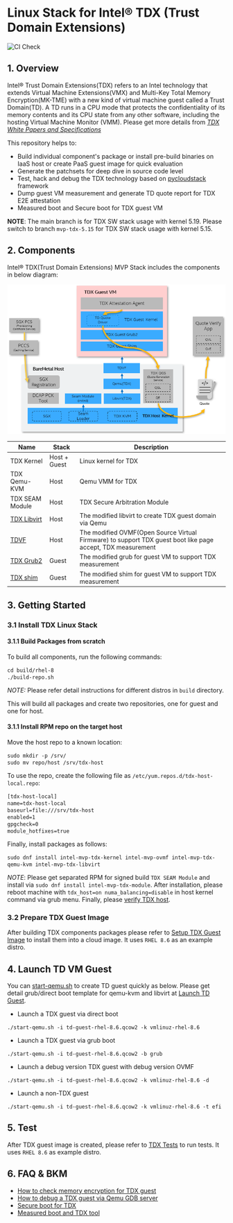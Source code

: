 # Linux Stack for Intel&reg; TDX (Trust Domain Extensions)

![CI Check](https://github.com/intel/tdx-tools/actions/workflows/pr-check.yml/badge.svg)

## 1. Overview

Intel&reg; Trust Domain Extensions(TDX) refers to an Intel technology that
extends Virtual Machine Extensions(VMX) and Multi-Key Total Memory
Encryption(MK-TME) with a new kind of virtual machine guest called a Trust
Domain(TD). A TD runs in a CPU mode that protects the confidentiality of its
memory contents and its CPU state from any other software, including the hosting
Virtual Machine Monitor (VMM). Please get more details from _[TDX White Papers and Specifications](https://www.intel.com/content/www/us/en/developer/articles/technical/intel-trust-domain-extensions.html)_

This repository helps to:

- Build individual component's package or install pre-build binaries on IaaS
host or create PaaS guest image for quick evaluation
- Generate the patchsets for deep dive in source code level
- Test, hack and debug the TDX technology based on [pycloudstack](utils/pycloudstack/README.md) framework
- Dump guest VM measurement and generate TD quote report for TDX E2E attestation
- Measured boot and Secure boot for TDX guest VM

**NOTE**: The main branch is for TDX SW stack usage with kernel 5.19. Please switch to branch `mvp-tdx-5.15` for TDX SW stack usage with kernel 5.15.

## 2. Components

Intel&reg; TDX(Trust Domain Extensions) MVP Stack includes the components in
below diagram:

![TDX Stack Architecture](doc/tdx_stack_arch.png)

| Name | Stack | Description |
| -- | -- | -- |
| TDX Kernel | Host + Guest | Linux kernel for TDX |
| TDX Qemu-KVM | Host | Qemu VMM for TDX |
| TDX SEAM Module | Host | TDX Secure Arbitration Module |
| [TDX Libvirt](https://github.com/intel/libvirt-tdx) | Host | The modified libvirt to create TDX guest domain via Qemu |
| [TDVF](https://github.com/tianocore/edk2) | Host | The modified OVMF(Open Source Virtual Firmware) to support TDX guest boot like page accept, TDX measurement |
| [TDX Grub2](https://github.com/intel/grub-tdx) | Guest | The modified grub for guest VM to support TDX measurement |
| [TDX shim](https://github.com/intel/shim-tdx) | Guest | The modified shim for guest VM to support TDX measurement |

## 3. Getting Started

### 3.1 Install TDX Linux Stack

#### 3.1.1 Build Packages from scratch

To build all components, run the following commands:

```
cd build/rhel-8
./build-repo.sh
```

_NOTE:_ Please refer detail instructions for different distros in `build`
directory.

This will build all packages and create two repositories, one for guest and one for host.

#### 3.1.1 Install RPM repo on the target host

Move the host repo to a known location:

```
sudo mkdir -p /srv/
sudo mv repo/host /srv/tdx-host
```

To use the repo, create the following file as `/etc/yum.repos.d/tdx-host-local.repo`:

```
[tdx-host-local]
name=tdx-host-local
baseurl=file:///srv/tdx-host
enabled=1
gpgcheck=0
module_hotfixes=true
```

Finally, install packages as follows:

```
sudo dnf install intel-mvp-tdx-kernel intel-mvp-ovmf intel-mvp-tdx-qemu-kvm intel-mvp-tdx-libvirt
```

_NOTE_: Please get separated RPM for signed build `TDX SEAM Module` and install via
`sudo dnf install intel-mvp-tdx-module`. After installation, please reboot
machine with `tdx_host=on numa_balancing=disable` in host kernel command via grub menu. Finally, please
[verify TDX host](./doc/verify_tdx_host.md).

### 3.2 Prepare TDX Guest Image

After building TDX components packages please refer to [Setup TDX Guest Image](/doc/create_guest_image.md) to install
them into a cloud image. It uses `RHEL 8.6` as an example distro.

## 4. Launch TD VM Guest

You can [start-qemu.sh](/start-qemu.sh) to create TD guest quickly as below.
Please get detail grub/direct boot template for qemu-kvm and libvirt at [Launch TD Guest](/doc/launch_td_guest.md).

- Launch a TDX guest via direct boot

```
./start-qemu.sh -i td-guest-rhel-8.6.qcow2 -k vmlinuz-rhel-8.6
```

- Launch a TDX guest via grub boot

```
./start-qemu.sh -i td-guest-rhel-8.6.qcow2 -b grub
```

- Launch a debug version TDX guest with debug version OVMF

```
./start-qemu.sh -i td-guest-rhel-8.6.qcow2 -k vmlinuz-rhel-8.6 -d
```

- Launch a non-TDX guest

```
./start-qemu.sh -i td-guest-rhel-8.6.qcow2 -k vmlinuz-rhel-8.6 -t efi
```

## 5. Test

After TDX guest image is created, please refer to [TDX Tests](/doc/run_tests.md) to run tests. It uses
`RHEL 8.6` as example distro.

## 6. FAQ & BKM

- [How to check memory encryption for TDX guest](/doc/check_memory_encryption.md)
- [How to debug a TDX guest via Qemu GDB server](/doc/debug_td_guest.md)
- [Secure boot for TDX](./doc/secure_boot.md)
- [Measured boot and TDX tool](./attestation/pytdxmeasure/README.md)
